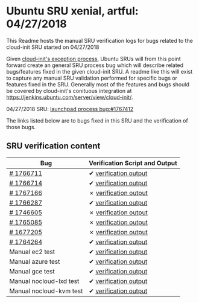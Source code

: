 Ubuntu SRU xenial, artful: 04/27/2018
=====
This Readme hosts the manual SRU verification logs for bugs related to the cloud-init SRU started on 04/27/2018

Given [cloud-init's exception process](https://wiki.ubuntu.com/CloudinitUpdates), Ubuntu SRUs will from this point forward create an general SRU process bug which will describe related bugs/features fixed in the given cloud-init SRU. A readme like this will exist to capture any manual SRU validation performed for specific bugs or features fixed in the SRU. Generally most of the features and bugs should be covered by cloud-init's conituous integration at https://jenkins.ubuntu.com/server/view/cloud-init/.


04/27/2018 SRU: [launchpad process bug:#1767412](https://pad.lv/1767412)


The links listed below are to bugs fixed in this SRU and the verification of those bugs.

## SRU verification content
| Bug | Verification Script and Output |
| -------- |  -------- |
| [# 1766711](http://pad.lv/1766711) | ✔ [verification output](../bugs/lp-1766711.txt) |
| [# 1766714](http://pad.lv/1766714) | ✔ [verification output](../bugs/lp-1766711.txt) |
| [# 1767166](http://pad.lv/1767166) | ✗ [verification output](../bugs/lp-1767166.txt) |
| [# 1766287](http://pad.lv/1766287) | ✔ [verification output](../manual/gce-sru-18.2-27.txt) |
| [# 1746605](http://pad.lv/1746605) | ✗ [verification output](../bugs/lp-1746605.txt) |
| [# 1765085](http://pad.lv/1765085) | ✗ [verification output](../bugs/lp-1765085.txt) |
| [# 1677205](http://pad.lv/1677205) | ✗ [verification output](../bugs/lp-1677205.txt) |
| [# 1764264](http://pad.lv/1764264) | ✔ [verification output](../bugs/lp-1764264.txt) |
| Manual ec2 test | ✔ [verification output](../manual/ec2-sru-18.2-27.txt) |
| Manual azure test | ✔ [verification output](../manual/azure-sru-18.2-27.txt) |
| Manual gce test | ✔ [verification output](../manual/gce-sru-18.2-27.txt) |
| Manual nocloud-lxd test | ✔ [verification output](../manual/nocloud-kvm-18.2-27.txt) |
| Manual nocloud-kvm test | ✔ [verification output](../manual/nocloud-kvm-18.2-27.txt) |
